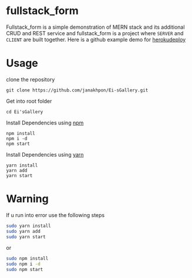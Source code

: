 # fullstack_form
 Fullstack_form is a simple demonstration of MERN stack and its additional CRUD and REST service and fullstack_form is a project where `SERVER` and `CLIENT` are built together. Here is a github example demo for [herokudeploy](https://calm-beach-66521.herokuapp.com/)



# Usage

clone the repository

    git clone https://github.com/janakhpon/Ei-sGallery.git

Get into root folder

    cd Ei'sGallery

Install Dependencies using [npm](https://www.npmjs.com/)

    npm install
    npm i -d
    npm start

Install Dependencies using [yarn](https://yarnpkg.com/en/)

    yarn install
    yarn add
    yarn start




# Warning
If u run into error use the following steps

```bash
sudo yarn install
sudo yarn add
sudo yarn start
```
or

```bash
sudo npm install
sudo npm i -d
sudo npm start
```

